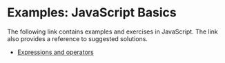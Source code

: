 # Examples: JavaScript Basics

The following link contains examples and exercises in JavaScript. The link also provides a reference to suggested solutions.
- [Expressions and operators](https://jsfiddle.net/joseortiz/83k5cdp4/)


